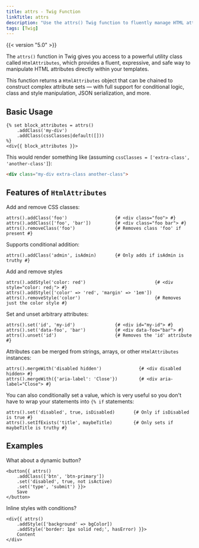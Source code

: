 ```yaml
---
title: attrs - Twig Function
linkTitle: attrs
description: "Use the attrs() Twig function to fluently manage HTML attributes using the HtmlAttributes class."
tags: [Twig]
---
```


{{< version "5.0" >}}

The `attrs()` function in Twig gives you access to a powerful utility class called `HtmlAttributes`, which provides a
fluent, expressive, and safe way to manipulate HTML attributes directly within your templates.

This function returns a `HtmlAttributes` object that can be chained to construct complex attribute sets — with full 
support for conditional logic, class and style manipulation, JSON serialization, and more.

## Basic Usage

```twig
{% set block_attributes = attrs()
    .addClass('my-div')
    .addClass(cssClasses|default([]))
%}
<div{{ block_attributes }}>
```

This would render something like (assuming `cssClasses = ['extra-class', 'another-class']`):

```html
<div class="my-div extra-class another-class">
```

## Features of `HtmlAttributes`

Add and remove CSS classes:

```twig
attrs().addClass('foo')                  {# <div class="foo"> #}
attrs().addClass(['foo', 'bar'])         {# <div class="foo bar"> #}
attrs().removeClass('foo')               {# Removes class 'foo' if present #}
```

Supports conditional addition:

```twig
attrs().addClass('admin', isAdmin)       {# Only adds if isAdmin is truthy #}
```

Add and remove styles

```twig
attrs().addStyle('color: red')                          {# <div style="color: red;"> #}
attrs().addStyle(['color' => 'red', 'margin' => '1em'])
attrs().removeStyle('color')                            {# Removes just the color style #}
```

Set and unset arbitrary attributes:

```twig
attrs().set('id', 'my-id')               {# <div id="my-id"> #}
attrs().set('data-foo', 'bar')           {# <div data-foo="bar"> #}
attrs().unset('id')                      {# Removes the 'id' attribute #}
```

Attributes can be merged from strings, arrays, or other `HtmlAttributes` instances:

```twig
attrs().mergeWith('disabled hidden')              {# <div disabled hidden> #}
attrs().mergeWith({'aria-label': 'Close'})        {# <div aria-label="Close"> #}
```

You can also conditionally set a value, which is very useful so you don't have to wrap your statements into `{% if`
statements:

```twig
attrs().set('disabled', true, isDisabled)       {# Only if isDisabled is true #}
attrs().setIfExists('title', maybeTitle)        {# Only sets if maybeTitle is truthy #}
```

## Examples

What about a dynamic button?

```twig
<button{{ attrs()
    .addClass(['btn', 'btn-primary'])
    .set('disabled', true, not isActive)
    .set('type', 'submit') }}>
    Save
</button>
```

Inline styles with conditions?

```twig
<div{{ attrs()
    .addStyle(['background' => bgColor])
    .addStyle('border: 1px solid red;', hasError) }}>
    Content
</div>
```
